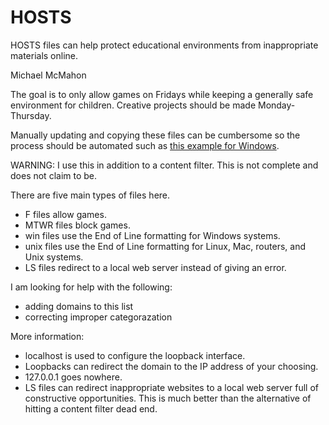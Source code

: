 # HOSTS
HOSTS files can help protect educational environments from inappropriate materials online.

Michael McMahon

The goal is to only allow games on Fridays while keeping a generally safe environment for children.  Creative projects should be made Monday-Thursday.

Manually updating and copying these files can be cumbersome so the process should be automated such as <a href="https://github.com/BlueHillBGCB/BAT">this example for Windows</a>.

WARNING: I use this in addition to a content filter.  This is not complete and does not claim to be.

There are five main types of files here.
  * F files allow games.
  * MTWR files block games.
  * win files use the End of Line formatting for Windows systems.
  * unix files use the End of Line formatting for Linux, Mac, routers, and Unix systems.
  * LS files redirect to a local web server instead of giving an error.

I am looking for help with the following:
  * adding domains to this list
  * correcting improper categorazation

More information:
  * localhost is used to configure the loopback interface.
  * Loopbacks can redirect the domain to the IP address of your choosing.
  * 127.0.0.1 goes nowhere.
  * LS files can redirect inappropriate websites to a local web server full of constructive opportunities.  This is much better than the alternative of hitting a content filter dead end.
